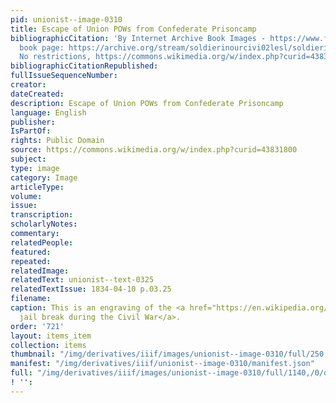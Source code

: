 ```yaml
---
pid: unionist--image-0310
title: Escape of Union POWs from Confederate Prisoncamp
bibliographicCitation: 'By Internet Archive Book Images - https://www.flickr.com/photos/internetarchivebookimages/14763021845/Source
  book page: https://archive.org/stream/soldierinourcivi02lesl/soldierinourcivi02lesl#page/n255/mode/1up,
  No restrictions, https://commons.wikimedia.org/w/index.php?curid=43831800'
bibliographicCitationRepublished: 
fullIssueSequenceNumber: 
creator: 
dateCreated: 
description: Escape of Union POWs from Confederate Prisoncamp
language: English
publisher: 
IsPartOf: 
rights: Public Domain
source: https://commons.wikimedia.org/w/index.php?curid=43831800
subject: 
type: image
category: Image
articleType: 
volume: 
issue: 
transcription: 
scholarlyNotes: 
commentary: 
relatedPeople: 
featured: 
repeated: 
relatedImage: 
relatedText: unionist--text-0325
relatedTextIssue: 1834-04-10 p.03.25
filename: 
caption: This is an engraving of the <a href="https://en.wikipedia.org/wiki/Libby_Prison_escape">Libby
  jail break during the Civil War</a>.
order: '721'
layout: items_item
collection: items
thumbnail: "/img/derivatives/iiif/images/unionist--image-0310/full/250,/0/default.jpg"
manifest: "/img/derivatives/iiif/unionist--image-0310/manifest.json"
full: "/img/derivatives/iiif/images/unionist--image-0310/full/1140,/0/default.jpg"
! '': 
---
```


